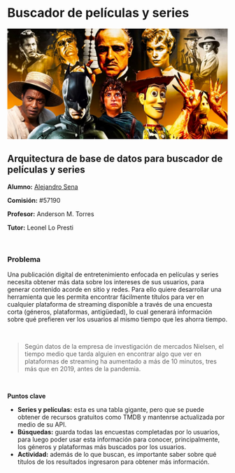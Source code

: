 # Buscador de películas y series
![](https://github.com/mexiar/buscador_peliculas/blob/main/movies.jpg)

## Arquitectura de base de datos para buscador de películas y series

**Alumno:** [Alejandro Sena](https://www.linkedin.com/in/asena/)

**Comisión:** #57190

**Profesor:** Anderson M. Torres

**Tutor:** Leonel Lo Presti

<br/>

### Problema

Una publicación digital de entretenimiento enfocada en películas y series necesita obtener más data sobre los intereses de sus usuarios, para generar contenido acorde en sitio y redes. Para ello quiere desarrollar una herramienta que les permita encontrar fácilmente títulos para ver en cualquier plataforma de streaming disponible a través de una encuesta corta (géneros, plataformas, antigüedad), lo cual generará información sobre qué prefieren ver los usuarios al mismo tiempo que les ahorra tiempo.

<br/>

> Según datos de la empresa de investigación de mercados Nielsen, el tiempo medio que tarda alguien en encontrar algo que ver en plataformas de streaming ha aumentado a más de 10 minutos, tres más que en 2019, antes de la pandemia.

<br/>

**Puntos clave**

- **Series y películas:** esta es una tabla gigante, pero que se puede obtener de recursos gratuitos como TMDB y mantenrse actualizada por medio de su API. 
- **Búsquedas:** guarda todas las encuestas completadas por lo usuarios, para luego poder usar esta información para conocer, principalmente, los géneros y plataformas más buscados por los usuarios.
- **Actividad:** además de lo que buscan, es importante saber sobre qué títulos de los resultados ingresaron para obtener más información.
